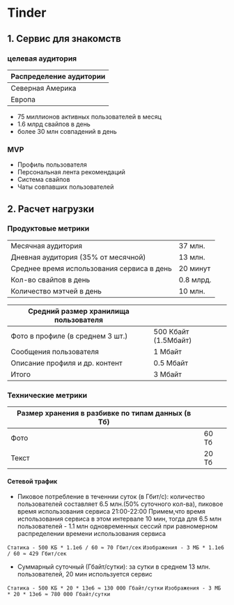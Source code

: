 # Tinder
## 1. Сервис для знакомств

### целевая аудитория 
|Распределение аудитории |
|------------------------|
|Северная Америка        |
|Европа                  |

* 75 миллионов активных пользователей в месяц
* 1.6 млрд свайпов в день
* более 30 млн совпадений в день

### MVP
* Профиль пользователя
* Персональная лента рекомендаций
* Система свайпов
* Чаты совпавших пользователей

## 2. Расчет нагрузки
### Продуктовые метрики
|                                            |                        |
|--------------------------------------------|------------------------|         
|Месячная аудитория                          | 37 млн.                |
|Дневная аудитория (35% от месячной)         | 13 млн.                |
|Среднее время использования сервиса в день  | 20 минут               |	
|Кол-во свайпов в день                       | 0.8 млрд.              |
|Количество мэтчей в день                    | 10 млн.                |

|Средний размер хранилища пользователя       |                        |
|--------------------------------------------|------------------------|
| Фото в профиле (в среднем 3 шт.)           | 500 Кбайт (1.5Мбайт)   |
| Сообщения пользователя                     | 1 Мбайт                |
| Описание профиля и др. контент             | 0.5 Мбайт              |
| Итого                                      | 3 Мбайт                |

### Технические метрики


| Размер хранения в разбивке по типам данных (в Тб)|                        |
|--------------------------------------------------|------------------------|
| Фото                                             | 60 Тб                  |
| Текст                                            | 20 Тб                  |

#### Сетевой трафик
* Пиковое потребление в теченнии суток (в Гбит/с):
 количество пользователей составляет 6.5 млн.(50% суточного кол-ва), пиковое время использования сервиса 21:00-22:00
Примем,что время использования сервиса в этом интервале 10 мин, тогда для 6.5 млн пользователей - 1.1 млн одновременных сессий при равномерном распределении времени использования сервиса

`Статика - 500 КБ * 1.1е6 / 60 ≈ 70 Гбит/сек`
`Изображения - 3 МБ * 1.1e6 / 60 ≈ 429 Гбит/сек`

* Суммарный суточный (Гбайт/сутки):
 за сутки в среднем 13 млн. пользователей, 20 мин используется сервис

`Статика - 500 КБ * 20 * 13e6 ≈ 130 000 Гбайт/сутки`
`Изображения - 3 МБ * 20 * 13e6 ≈ 780 000 Гбайт/сутки`


